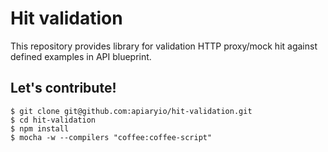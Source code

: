 # Hit validation
This repository provides library for validation HTTP proxy/mock hit against
defined examples in API blueprint.


## Let's contribute! 

```
$ git clone git@github.com:apiaryio/hit-validation.git
$ cd hit-validation
$ npm install
$ mocha -w --compilers "coffee:coffee-script"
```

